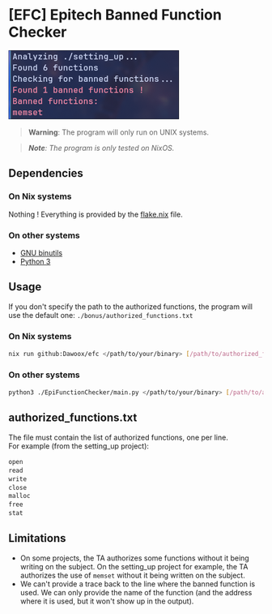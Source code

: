 # [EFC] Epitech Banned Function Checker

![Screenshot of the program running and detecting a banned function inside a binary.](./docs/preview.png "Sreenshot of the program running")

> **Warning**: The program will only run on UNIX systems.

> ***Note**: The program is only tested on NixOS.*

## Dependencies

### On Nix systems

Nothing ! Everything is provided by the [flake.nix](./flake.nix) file.

### On other systems

- [GNU binutils](https://www.gnu.org/software/binutils/)
- [Python 3](https://www.python.org/)

## Usage

If you don't specify the path to the authorized functions,
the program will use the default one: `./bonus/authorized_functions.txt`

### On Nix systems

```bash
nix run github:Dawoox/efc </path/to/your/binary> [/path/to/authorized_functions.txt]
```

### On other systems

```bash
python3 ./EpiFunctionChecker/main.py </path/to/your/binary> [/path/to/authorized_functions.txt]
```

## authorized_functions.txt

The file must contain the list of authorized functions, one per line. <br>
For example (from the setting_up project):

```txt
open
read
write
close
malloc
free
stat
```

## Limitations

- On some projects, the TA authorizes some functions without it being writing on the subject. On the setting_up project for example, the TA authorizes the use of `memset` without it being written on the subject.
- We can't provide a trace back to the line where the banned function is used. We can only provide the name of the function (and the address where it is used, but it won't show up in the output).
